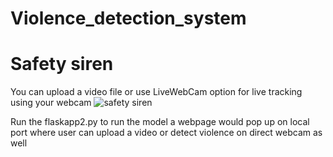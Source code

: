 # Violence_detection_system
# Safety siren
You can upload a video file or use LiveWebCam option for live tracking using your webcam
![safety siren](https://github.com/V1nit/Violence_detection_system/assets/71762656/a6b81379-c354-4bdb-8e34-cbde5d6738c0)

Run the flaskapp2.py to run the model a webpage would pop up on local port where user can upload a video or detect violence on direct webcam as well

